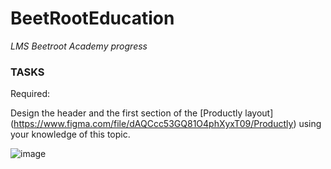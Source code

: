 # BeetRootEducation

_LMS Beetroot Academy progress_

### TASKS

Required:

Design the header and the first section of the [Productly layout] (https://www.figma.com/file/dAQCcc53GQ81O4phXyxT09/Productly) using your knowledge of this topic. 

![image](https://user-images.githubusercontent.com/112722061/222791118-4345e052-8a01-4e1e-885e-e7871344b903.png)
